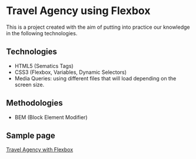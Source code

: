 # Travel Agency using Flexbox
This is a project created with the aim of putting into practice our knowledge in the following technologies.

## Technologies
- HTML5 (Sematics Tags)
- CSS3 (Flexbox, Variables, Dynamic Selectors)
- Media Queries: using different files that will load depending on the screen size.

## Methodologies
- BEM (Block Element Modifier)

## Sample page
[Travel Agency with Flexbox](https://dparraabad.github.io/travel-agency-flexbox/ "Travel Agency with Flexbox")
